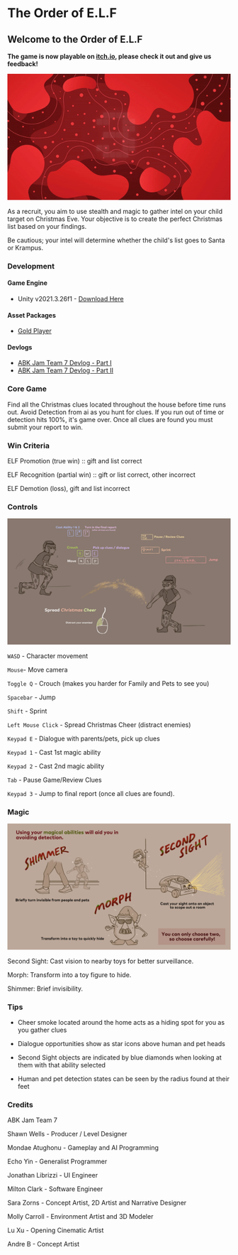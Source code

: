 # The Order of E.L.F

## Welcome to the Order of E.L.F

**The game is now playable on [itch.io](https://solarlunareclipse.itch.io/order-of-elf), please check it out and give us feedback!**

[![The Order of E.L.F](README-img/elf.gif)](https://solarlunareclipse.itch.io/order-of-elf)

As a recruit, you aim to use stealth and magic to gather intel on your child target on Christmas Eve. Your objective is to create the perfect Christmas list based on your findings.

Be cautious; your intel will determine whether the child's list goes to Santa or Krampus.

### Development

#### Game Engine

- Unity v2021.3.26f1 - [Download Here](https://unity.com/releases/editor/whats-new/2021.3.26)

#### Asset Packages

- [Gold Player](https://github.com/Hertzole/gold-player)

#### Devlogs

- [ABK Jam Team 7 Devlog - Part I](https://medium.com/womenintechnology/abk-jam-team-7-devlog-part-i-c1d5d6f3c3c6)
- [ABK Jam Team 7 Devlog - Part II](https://medium.com/womenintechnology/abk-jam-team-7-devlog-part-ii-d9594365eb38)

### Core Game

Find all the Christmas clues located throughout the house before time runs out.  Avoid Detection from ai as you hunt for clues.  If you run out of time or detection hits 100%, it's game over.  Once all clues are found you must submit your report to win.

### Win Criteria

ELF Promotion (true win) :: gift and list correct

ELF Recognition (partial win) :: gift or list correct, other incorrect

ELF Demotion (loss), gift and list incorrect

### Controls

![Control Schemes](README-img/control-scheme.png)

`WASD` - Character movement

`Mouse`- Move camera

`Toggle Q` - Crouch (makes you harder for Family and Pets to see you)

`Spacebar` - Jump

`Shift` - Sprint

`Left Mouse Click` - Spread Christmas Cheer (distract enemies)

`Keypad E` - Dialogue with parents/pets, pick up clues

`Keypad 1` - Cast 1st magic ability

`Keypad 2` - Cast 2nd magic ability

`Tab` - Pause Game/Review Clues

`Keypad 3` - Jump to final report (once all clues are found).

### Magic

![Magics](README-img/magic.png)

Second Sight: Cast vision to nearby toys for better surveillance.

Morph: Transform into a toy figure to hide.

Shimmer: Brief invisibility.

### Tips

- Cheer smoke located around the home acts as a hiding spot for you as you gather clues

- Dialogue opportunities show as star icons above human and pet heads

- Second Sight objects are indicated by blue diamonds when looking at them with that ability selected

- Human and pet detection states can be seen by the radius found at their feet

### Credits

ABK Jam Team 7

Shawn Wells - Producer / Level Designer

Mondae Atughonu - Gameplay and AI Programming

Echo Yin - Generalist Programmer

Jonathan Librizzi - UI Engineer

Milton Clark - Software Engineer

Sara Zorns - Concept Artist, 2D Artist and Narrative Designer

Molly Carroll - Environment Artist and 3D Modeler

Lu Xu - Opening Cinematic Artist

Andre B - Concept Artist
